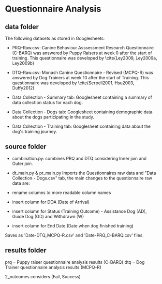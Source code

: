 # Questionnaire Analysis 

## data folder
The following datasets as stored in Googlesheets:
- PRQ-Raw.csv: Canine Behaviour Asssessment Research Questionnaire (C-BARQ) was answered by Puppy Raisers at week 0 after the start of training. This questionnaire was developed by \cite{Ley2009, Ley2009a, Ley2009b}

- DTQ-Raw.csv: Monash Canine Questionnaire - Revised (MCPQ-R) was answered by Dog Trainers at week 10 after the start of Training. This questionnaire was developed by \cite{Serpell2001, Hsu2003, Duffy2012}

- Data Collection - Summary tab: Googlesheet containing a summary of data collection status for each dog.

- Data Collection - Dogs tab: Googlesheet containing demographic data about the dogs participating in the study.

- Data Collection - Training tab: Googlesheet  containing data about the dog's training journey.

## source folder
- combination.py: combines PRQ and DTQ considering Inner join and Outer join.

- dt_main.py & pr_main.py
Imports the Questionnaires raw data and "Data Collection - Dogs.csv" tab, the main changes to the questionnaire raw data are:

- rename columns to more readable column names
- insert column for DOA (Date of Arrival)
- insert column for Status (Training Outcome) - Assistance Dog (AD), Guide Dog (GD) and Withdrawn (W)
- insert column for End Date (Date when dog finished training)

Saves as 'Date-DTQ_MCPQ-R.csv' and 'Date-PRQ_C-BARQ.csv' files.


## results folder

prq = Puppy raiser questionnaire analysis results (C-BARQ)
dtq = Dog Trainer questionnaire analysis results (MCPQ-R)

2_outcomes considers (Fail, Success)


